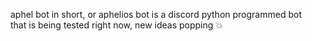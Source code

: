 aphel bot in short, or aphelios bot is a discord python programmed bot  
that is being tested right now, new ideas popping 💥
